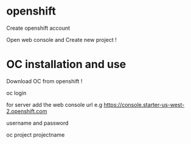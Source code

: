 # openshift
Create openshift account 

Open web console and Create new project !

# OC installation and use
Download OC from openshift !

oc login

for server add the web console url e.g https://console.starter-us-west-2.openshift.com 

username and password 

oc project projectname


